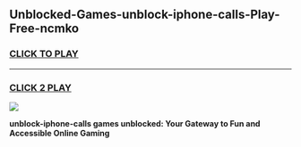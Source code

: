 
## Unblocked-Games-unblock-iphone-calls-Play-Free-ncmko
<h3>
<a href="https://premium76.site?title=unblock-iphone-calls&ref=21A">CLICK TO PLAY</a></h3>
<hr>

<h3>
<a href="https://premium76.site?title=unblock-iphone-calls&ref=21A">CLICK 2 PLAY</a>
  
</h3>

<a href="https://premium76.site?title=unblock-iphone-calls&ref=21A"><img src="https://clearcache.store/games.png"></a>


**unblock-iphone-calls games unblocked: Your Gateway to Fun and Accessible Online Gaming**
